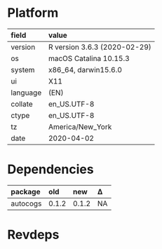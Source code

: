 # Platform

|field    |value                        |
|:--------|:----------------------------|
|version  |R version 3.6.3 (2020-02-29) |
|os       |macOS Catalina 10.15.3       |
|system   |x86_64, darwin15.6.0         |
|ui       |X11                          |
|language |(EN)                         |
|collate  |en_US.UTF-8                  |
|ctype    |en_US.UTF-8                  |
|tz       |America/New_York             |
|date     |2020-04-02                   |

# Dependencies

|package  |old   |new   |Δ  |
|:--------|:-----|:-----|:--|
|autocogs |0.1.2 |0.1.2 |NA |

# Revdeps

